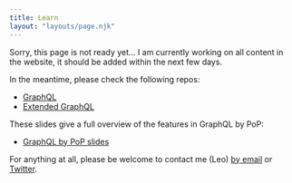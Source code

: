 ```yaml
---
title: Learn
layout: "layouts/page.njk"
---
```


Sorry, this page is not ready yet... I am currently working on all content in the website, it should be added within the next few days.

In the meantime, please check the following repos:

- [GraphQL](https://github.com/getpop/graphql)
- [Extended GraphQL](https://github.com/getpop/api-graphql)

These slides give a full overview of the features in GraphQL by PoP:

- [GraphQL by PoP slides](https://slides.com/leoloso/graphql)

For anything at all, please be welcome to contact me (Leo) [by email](mailto:leo@getpop.org) or [Twitter](https://twitter.com/losoviz).
